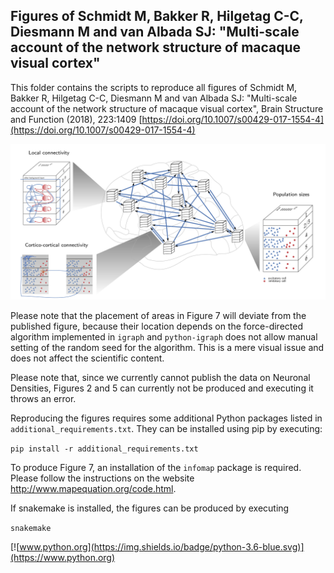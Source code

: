 ## Figures of Schmidt M, Bakker R, Hilgetag C-C, Diesmann M and van Albada SJ: "Multi-scale account of the network structure of macaque visual cortex"

This folder contains the scripts to reproduce all figures of Schmidt M, Bakker R, Hilgetag C-C, Diesmann M and van Albada SJ: "Multi-scale account of the network structure of macaque visual cortex", Brain Structure and Function (2018), 223:1409 [https://doi.org/10.1007/s00429-017-1554-4](https://doi.org/10.1007/s00429-017-1554-4)

![Model overview](../../model_construction.png)

Please note that the placement of areas in Figure 7 will deviate from the published figure, because their location depends on the force-directed algorithm implemented in `igraph` and `python-igraph` does not allow manual setting of the random seed for the algorithm. This is a mere visual issue and does not affect the scientific content.

Please note that, since we currently cannot publish the data on Neuronal Densities, Figures 2 and 5 can currently not be produced and executing it throws an error.

Reproducing the figures requires some additional Python packages listed in `additional_requirements.txt`. They can be installed using pip by executing:

`pip install -r additional_requirements.txt`

To produce Figure 7, an installation of the `infomap` package is required. Please follow the instructions on the website http://www.mapequation.org/code.html.

If snakemake is installed, the figures can be produced by executing

`snakemake`

[![www.python.org](https://img.shields.io/badge/python-3.6-blue.svg)](https://www.python.org) <a href="http://www.nest-simulator.org">
